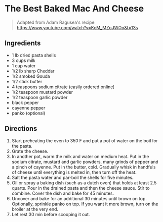 # The Best Baked Mac And Cheese

> Adapted from Adam Ragusea's recipe https://www.youtube.com/watch?v=KcM_MZoJWOo&t=13s

## Ingredients
* 1 lb dried pasta shells
* 3 cups milk 
* 1 cup water
* 1/2 lb sharp Cheddar
* 1/2 smoked Gouda
* 1/2 stick butter
* 4 teaspoons sodium citrate (easily ordered online)
* 1/2 teaspoon mustard powder
* 1/2 teaspoon garlic powder
* black pepper
* cayenne pepper
* panko (optional)

## Directions

1. Start preheating the oven to 350 F and put a pot of water on the boil for the pasta.
1. Grate the cheese.
1. In another pot, warm the milk and water on medium heat. Put in the sodium citrate, mustard and garlic powders, many grinds of pepper and a pinch of cayenne. Put in the butter, cold. Gradually whisk in handfuls of cheese until everything is melted in, then turn off the heat.
1. Salt the pasta water and par-boil the shells for five minutes.
1. Oil or spray a baking dish (such as a dutch oven) that holds at least 2.5 quarts. Pour in the drained pasta and then the cheese sauce. Stir to combine. Cover the dish and bake for 45 minutes.
1. Uncover and bake for an additional 30 minutes until brown on top. Optionally, sprinkle panko on top. If you want it more brown, turn on the broiler at the very end.
1. Let rest 30 min before scooping it out.

